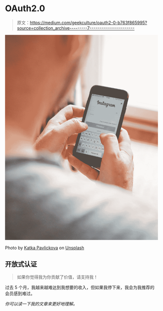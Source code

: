 # OAuth2.0

> 原文：<https://medium.com/geekculture/oauth2-0-b763f865995?source=collection_archive---------7----------------------->

![](img/3e4d116c9c22210a248f12c8a47fd68b.png)

Photo by [Katka Pavlickova](https://unsplash.com/@katerinapavlickova?utm_source=medium&utm_medium=referral) on [Unsplash](https://unsplash.com?utm_source=medium&utm_medium=referral)

## 开放式认证

> 如果你觉得我为你贡献了价值，请支持我！

过去 5 个月，我越来越难达到我想要的收入，但如果我停下来，我会为我推荐的会员感到难过。

*你可以读一下我的文章来更好地理解。*